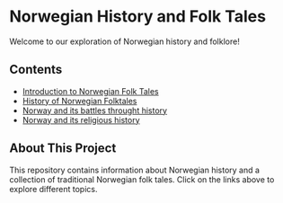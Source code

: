 # Norwegian History and Folk Tales

Welcome to our exploration of Norwegian history and folklore!

## Contents

- [Introduction to Norwegian Folk Tales](introduction-to-norweiganfolktale.md)
- [History of Norwegian Folktales](History-of-Norway's-Folktales.md)
- [Norway and its battles throught history](Norway's-Battles.md)
- [Norway and its religious history](Religion-Norway.md)
## About This Project

This repository contains information about Norwegian history and a collection of traditional Norwegian folk tales. Click on the links above to explore different topics.
